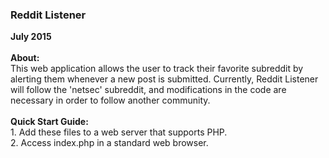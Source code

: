 <h3>Reddit Listener</h3>
<strong>July 2015</strong><br><br>
<strong>About:</strong><br>
This web application allows the user to track their favorite subreddit by alerting them whenever a new post is submitted. Currently, Reddit Listener will follow the 'netsec' subreddit, and modifications in the code are necessary in order to follow another community.<br><br>
<strong>Quick Start Guide:</strong><br>
1. Add these files to a web server that supports PHP.<br>
2. Access index.php in a standard web browser.



